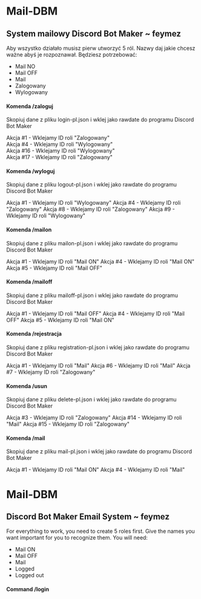 # Mail-DBM

## System mailowy Discord Bot Maker ~ feymez <br>

Aby wszystko działało musisz pierw utworzyć 5 ról. Nazwy daj jakie chcesz ważne abyś je rozpoznawał. Będziesz potrzebować: <br>
  - Mail NO
  - Mail OFF
  - Mail
  - Zalogowany
  - Wylogowany

#### Komenda /zaloguj <br>
Skopiuj dane z pliku login-pl.json i wklej jako rawdate do programu Discord Bot Maker <br>

Akcja #1 - Wklejamy ID roli "Zalogowany" <br>
Akcja #4 - Wklejamy ID roli "Wylogowany" <br>
Akcja #16 - Wklejamy ID roli "Wylogowany" <br>
Akcja #17 - Wklejamy ID roli "Zalogowany" <br>

#### Komenda /wyloguj
Skopiuj dane z pliku logout-pl.json i wklej jako rawdate do programu Discord Bot Maker <br>

Akcja #1 - Wklejamy ID roli "Wylogowany"
Akcja #4 - Wklejamy ID roli "Zalogowany"
Akcja #8 - Wklejamy ID roli "Zalogowany"
Akcja #9 - Wklejamy ID roli "Wylogowany"

#### Komenda /mailon
Skopiuj dane z pliku mailon-pl.json i wklej jako rawdate do programu Discord Bot Maker <br>

Akcja #1 - Wklejamy ID roli "Mail ON"
Akcja #4 - Wklejamy ID roli "Mail ON"
Akcja #5 - Wklejamy ID roli "Mail OFF"

#### Komenda /mailoff
Skopiuj dane z pliku mailoff-pl.json i wklej jako rawdate do programu Discord Bot Maker <br>

Akcja #1 - Wklejamy ID roli "Mail OFF"
Akcja #4 - Wklejamy ID roli "Mail OFF"
Akcja #5 - Wklejamy ID roli "Mail ON"

#### Komenda /rejestracja
Skopiuj dane z pliku registration-pl.json i wklej jako rawdate do programu Discord Bot Maker <br>

Akcja #1 - Wklejamy ID roli "Mail"
Akcja #6 - Wklejamy ID roli "Mail"
Akcja #7 - Wklejamy ID roli "Zalogowany"

#### Komenda /usun
Skopiuj dane z pliku delete-pl.json i wklej jako rawdate do programu Discord Bot Maker <br>

Akcja #3 - Wklejamy ID roli "Zalogowany"
Akcja #14 - Wklejamy ID roli "Mail"
Akcja #15 - Wklejamy ID roli "Zalogowany"

#### Komenda /mail
Skopiuj dane z pliku mail-pl.json i wklej jako rawdate do programu Discord Bot Maker <br>

Akcja #1 - Wklejamy ID roli "Mail ON"
Akcja #4 - Wklejamy ID roli "Mail"

# Mail-DBM

## Discord Bot Maker Email System ~ feymez <br>

For everything to work, you need to create 5 roles first. Give the names you want important for you to recognize them. You will need:
  - Mail ON
  - Mail OFF
  - Mail
  - Logged
  - Logged out

#### Command /login <br>
